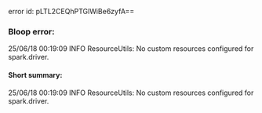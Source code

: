 error id: pLTL2CEQhPTGlWiBe6zyfA==
### Bloop error:

25/06/18 00:19:09 INFO ResourceUtils: No custom resources configured for spark.driver.
#### Short summary: 

25/06/18 00:19:09 INFO ResourceUtils: No custom resources configured for spark.driver.